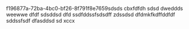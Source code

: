 f196877a-72ba-4bc0-bf26-8f791f8e7659sdsds
cbxfdfdh
sdsd
dweddds
weewwe
dfdf
sdsddsd
dfd
ssdfddssfsdsdff
zdssdsd
dfdmkfkdffddfdf
sddssfsdf
dfasddsd
sd
xccx
